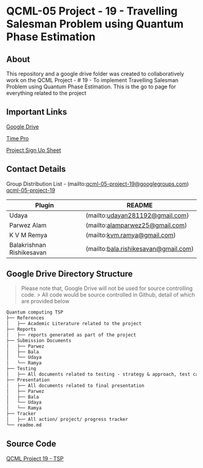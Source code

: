 # QCML-05 Project - 19 - Travelling Salesman Problem using Quantum Phase Estimation
## About

This repository and a google drive folder was created to collaboratively work on the QCML Project - # 19 - To implement Travelling Salesman Problem using Quantum Phase Estimation. This is the go to page for everything related to the project

## Important Links

[Google Drive](https://drive.google.com/drive/folders/11Jk4YobqcOFZtrntQQOaC68bUFjjpQwM?usp=drive_link)

[Time Pro](https://timespro.com/)

[Project Sign Up Sheet](https://docs.google.com/spreadsheets/d/1F_qL4Y2409yE5p9qKyGMTvs7Wjq2hFtvgWo_M-3q-Jk/edit?gid=0#gid=0)

## Contact Details

Group Distribution List - (mailto:qcml-05-project-19@googlegroups.com)
[qcml-05-project-19](https://groups.google.com/g/qcml-05-project-19)

| Plugin | README |
| ------ | ------ |
| Udaya | (mailto:udayan281192@gmail.com) |
| Parwez Alam | (mailto:alamparwez25@gmail.com) |
| K V M Remya  | (mailto:kvm.ramya@gmail.com) |
| Balakrishnan Rishikesavan |(mailto:bala.rishikesavan@gmail.com) |

## Google Drive Directory Structure

> Please note that, Google Drive will not be used for source controlling code. > All code would be source controlled in Github, detail of which are provided below
```md
Quantum computing TSP
├── References
│   ├── Academic Literature related to the project
├── Reports
│   ├── reports generated as part of the project
├── Submission Documents
│   ├── Parwez
│   ├── Bala
│   └── Udaya
│   └── Ramya
├── Testing
│   ├── All documents related to testing - strategy & approach, test cases, results and summary
├── Presentation
│   ├── All documents related to final presentation
│   ├── Parwez
│   ├── Bala
│   └── Udaya
│   └── Ramya
├── Tracker
│   ├── All action/ project/ progress tracker
└── readme.md
```

## Source Code

[QCML Project 19 - TSP](https://github.com/rbalak/qcml-tsp)
